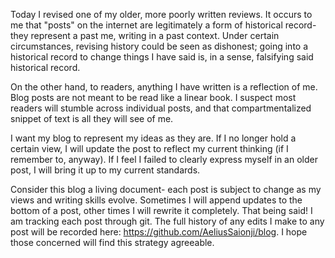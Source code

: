 Today I revised one of my older, more poorly written reviews. It occurs to me that "posts" on the internet are legitimately a form of historical record- they represent a past me, writing in a past context. Under certain circumstances, revising history could be seen as dishonest; going into a historical record to change things I have said is, in a sense, falsifying said historical record.

<!-- more -->

On the other hand, to readers, anything I have written is a reflection of me. Blog posts are not meant to be read like a linear book. I suspect most readers will stumble across individual posts, and that compartmentalized snippet of text is all they will see of me.

I want my blog to represent my ideas as they are. If I no longer hold a certain view, I will update the post to reflect my current thinking (if I remember to, anyway). If I feel I failed to clearly express myself in an older post, I will bring it up to my current standards.

Consider this blog a living document- each post is subject to change as my views and writing skills evolve. Sometimes I will append updates to the bottom of a post, other times I will rewrite it completely. That being said! I am tracking each post through git. The full history of any edits I make to any post will be recorded here: <https://github.com/AeliusSaionji/blog>. I hope those concerned will find this strategy agreeable.

